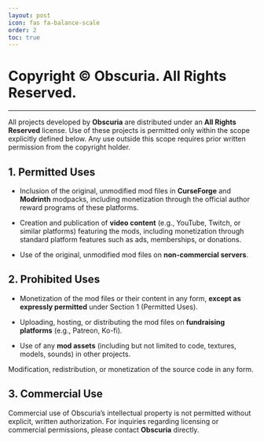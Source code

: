 ```yaml
---
layout: post
icon: fas fa-balance-scale
order: 2
toc: true
---
```


# Copyright © Obscuria. All Rights Reserved.

-----

All projects developed by **Obscuria** are distributed under an **All Rights Reserved** license.
Use of these projects is permitted only within the scope explicitly defined below. Any use outside this scope requires prior written permission from the copyright holder.


## 1. Permitted Uses

- Inclusion of the original, unmodified mod files in **CurseForge** and **Modrinth** modpacks, including monetization through the official author reward programs of these platforms.

- Creation and publication of **video content** (e.g., YouTube, Twitch, or similar platforms) featuring the mods, including monetization through standard platform features such as ads, memberships, or donations.

- Use of the original, unmodified mod files on **non-commercial servers**.


## 2. Prohibited Uses

- Monetization of the mod files or their content in any form, **except as expressly permitted** under Section 1 (Permitted Uses).

- Uploading, hosting, or distributing the mod files on **fundraising platforms** (e.g., Patreon, Ko-fi).

- Use of any **mod assets** (including but not limited to code, textures, models, sounds) in other projects.

Modification, redistribution, or monetization of the source code in any form.


## 3. Commercial Use

Commercial use of Obscuria’s intellectual property is not permitted without explicit, written authorization.
For inquiries regarding licensing or commercial permissions, please contact **Obscuria** directly.